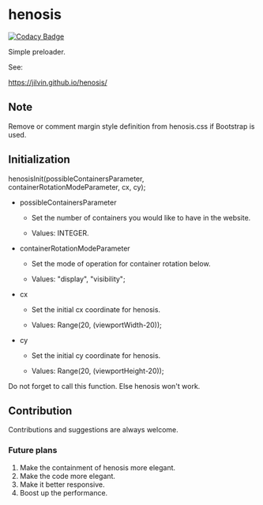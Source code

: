# henosis

[![Codacy Badge](https://api.codacy.com/project/badge/Grade/a47a77597fcc4c22b1e944bc45d1456f)](https://app.codacy.com/app/jilvin/henosis?utm_source=github.com&utm_medium=referral&utm_content=jilvin/henosis&utm_campaign=badger)

Simple preloader.

See:

https://jilvin.github.io/henosis/

## Note
Remove or comment margin style definition from henosis.css if Bootstrap is used.

## Initialization

henosisInit(possibleContainersParameter, containerRotationModeParameter, cx, cy);

* possibleContainersParameter

  * Set the number of containers you would like to have in the website.

  * Values: INTEGER.

* containerRotationModeParameter

  * Set the mode of operation for container rotation below.

  * Values: "display", "visibility";

* cx

  * Set the initial cx coordinate for henosis.

  * Values: Range(20, (viewportWidth-20));

* cy

  * Set the initial cy coordinate for henosis.

  * Values: Range(20, (viewportHeight-20));

Do not forget to call this function. Else henosis won't work.

## Contribution
Contributions and suggestions are always welcome.

### Future plans
1) Make the containment of henosis more elegant.
2) Make the code more elegant.
3) Make it better responsive.
4) Boost up the performance.
